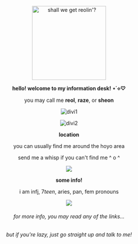 <p align="center">
  <img src="https://cdn.discordapp.com/attachments/1145680459745996811/1201073844975304724/11566099_ac513-ezgif.com-crop.gif?ex=65c87e2f&is=65b6092f&hm=f77483db8b476c844ff2798d861b234a2c004a0c3810e126f7eb1586dad52ae4&" alt="shall we get reolin'?" width="200" height="200"/>
</p>
<p align="center">
  <strong>hello! welcome to my information desk! ⋆˙⟡♡ </strong>
</p>
<p align="center">
  you may call me <strong>reol</strong>, <strong>raze</strong>, or <strong>sheon</strong>
</p>
<p align="center">
  <img src="https://64.media.tumblr.com/225fbdb4e0a4c95f2ba59153dfa0adc8/7173e688e7dc2e36-f2/s400x600/264f32c2b38002eea3c57ca9861d358480640596.gifv" alt="divi1">
</p>
<p align="center">
<img src="https://im7.ezgif.com/tmp/ezgif-7-62a86bf03b.png" alt="divi2">
</p>
<p align="center">
  <strong> location </strong>
</p>
<p align="center">
  you can usually find me around the hoyo area
</p>
<p align="center">
  send me a whisp if you can't find me ^ o ^
</p>
<p align="center">
   <img src="https://64.media.tumblr.com/f732795a70755651d05f03bb95b35bcb/7173e688e7dc2e36-73/s400x600/533e21faeed134469838cbb0bc17520ac1abe5a0.gifv">
</p>
<p align="center">
  <strong> some info! </strong>
</p>
<p align="center">
  i am infj, 7<em>teen</em>, aries, pan, fem pronouns
</p>
<p align="center">
   <img src="https://im7.ezgif.com/tmp/ezgif-7-03644eca7f.webp">
</p>
<h6><p align="center">
  for more info, you may read any of the links...
</p>
<h6><p align="center">
   but if you're lazy, just go straight up and talk to me!
</p>

